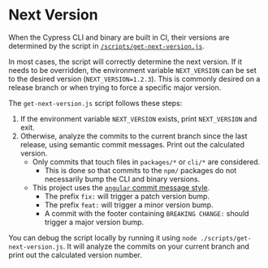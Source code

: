 # Next Version

When the Cypress CLI and binary are built in CI, their versions are determined by the script in [`/scripts/get-next-version.js`](../scripts/get-next-version.js).

In most cases, the script will correctly determine the next version. If it needs to be overridden, the environment variable `NEXT_VERSION` can be set to the desired version (`NEXT_VERSION=1.2.3`). This is commonly desired on a release branch or when trying to force a specific major version.

The `get-next-version.js` script follows these steps:

1. If the environment variable `NEXT_VERSION` exists, print `NEXT_VERSION` and exit.
2. Otherwise, analyze the commits to the current branch since the last release, using semantic commit messages. Print out the calculated version.
    * Only commits that touch files in `packages/*` or `cli/*` are considered.
        * This is done so that commits to the `npm/` packages do not necessarily bump the CLI and binary versions.
    * This project uses the [`angular` commit message style](https://gist.github.com/brianclements/841ea7bffdb01346392c/8e1f9b44d3fc7a4f2b448581071f9805f759c912).
        * The prefix `fix:` will trigger a patch version bump.
        * The prefix `feat:` will trigger a minor version bump.
        * A commit with the footer containing `BREAKING CHANGE:` should trigger a major version bump.

You can debug the script locally by running it using `node ./scripts/get-next-version.js`. It will analyze the commits on your current branch and print out the calculated version number.
